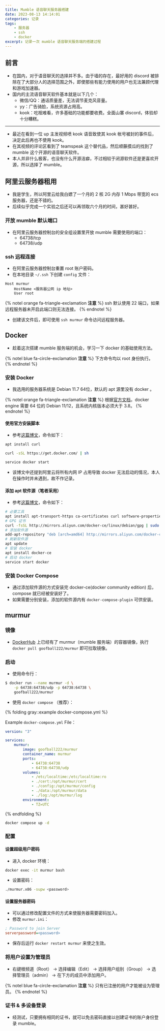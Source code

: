 ```yaml
---
title: Mumble 语音聊天服务器搭建
date: 2023-08-13 14:14:01
categories: 记录
tags:
    - 服务器
    - ssh
    - docker
excerpt: 记录一次 mumble 语音聊天服务端的搭建过程
---
```


## 前言

-   在国内，对于语音聊天的选择并不多。由于墙的存在，最好用的 discord 被排除在了大部分人的选择范围之外，即使那些有能力使用的用户也无法兼顾代理和游戏加速器。
-   国内的主流语音聊天软件基本就是以下几个：
    -   微信/QQ：通话质量差，无法调节麦克风音量。
    -   yy：广告骑脸，系统资源占用高。
    -   kook：吃相难看，许多基础的功能都要收费。全面山寨 discord，体验却十分糟糕。

---

-   最近在看到一位 up 主发视频喷 kook 语音致使其 kook 帐号被封的事件后，决定此后再也不使用 kook。
-   在其视频的评论区看到了 teamspeak 这个替代品，然后顺藤摸瓜的找到了 mumble 这个开源的语音聊天软件。
-   本人并非什么极客，也没有什么开源洁癖，不过相较于闭源软件还是更喜欢开源，所以选择了 mumble。

## 阿里云服务器租用

-   我是学生，所以阿里云给我白嫖了一个月的 2 核 2G 内存 1 Mbps 带宽的 ecs 服务器，还是不错的。
-   后续似乎完成一个实验之后还可以再领取六个月的时间，甚好甚好。

### 开放 mumble 默认端口

-   在阿里云服务器控制台的安全组设置里开放 mumble 需要使用的端口：
    -   64738/tcp
    -   64738/udp

### ssh 远程连接

-   在阿里云服务器控制台重置 root 账户密码。
-   在本地目录 `~/.ssh` 下创建 `config` 文件：

```plaintext
Host murmur
    HostName <服务器公网 ip 地址>
    User root
```

{% notel orange fa-triangle-exclamation **注意** %}
ssh 默认使用 22 端口，如果远程服务器未开启此端口则无法连接。
{% endnotel %}

-   创建该文件后，即可使用 `ssh murmur` 命令访问远程服务器。

## Docker

-   趁着这次搭建 mumble 服务端的机会，学习一下 docker 的基础使用方法。

{% notel blue fa-circle-exclamation **注意** %}
下方命令均以 root 身份执行。
{% endnotel %}

### 安装 Docker

-   我选用的服务器系统是 Debian 11.7 64位，默认的 apt 源里没有 docker 。

{% notel orange fa-triangle-exclamation **注意** %}
根据[官方文档](https://docs.docker.com/engine/install/debian/)，docker engine 需要 64 位的 Debian 11/12，且系统内核版本必须大于 3.8。
{% endnotel %}

#### 使用官方安装脚本

-   参考[这篇博文](https://www.cnblogs.com/MicroTeam/p/see-docker-run-in-debian-with-aliyun-ecs.html)，命令如下：

```bash
apt install curl

curl -sSL https://get.docker.com/ | sh

service docker start
```

-   该博文中还提到阿里云将所有内网 IP 占用导致 docker 无法启动的情况，本人在操作时并未遇到，故不作记录。

#### 添加 apt 软件源（笔者采用）

-   参考[这篇博文](https://blog.csdn.net/qq_29753285/article/details/95094788)，命令如下：

```bash
# 必要工具
apt install apt-transport-https ca-certificates curl software-properties-common
# GPG 证书
curl -fsSL http://mirrors.aliyun.com/docker-ce/linux/debian/gpg | sudo apt-key add -
# 添加软件源
add-apt-repository "deb [arch=amd64] http://mirrors.aliyun.com/docker-ce/linux/debian $(lsb_release -cs) stable"
# 刷新软件源
apt update
# 安装 docker
apt install docker-ce
# 启动 docker
service start docker
```

### 安装 Docker Compose

-   通过添加软件源的方式安装完 docker-ce(docker community edition) 后，compose 就已经被安装好了。
-   如果需要分别安装，添加的软件源内有 `docker-compose-plugin` 可供安装。

## murmur

### 镜像

-   [DockerHub](https://hub.docker.com/r/goofball222/murmur/#!) 上已经有了 murmur（mumble 服务端）的容器镜像，执行 `docker pull goofball222/murmur` 即可拉取镜像。

### 启动

-   使用命令行：

```bash
$ docker run --name murmur -d \
    -p 64738:64738/udp -p 64738:64738 \
    goofball222/murmur
```

-   使用 `docker compose` （推荐）：

{% folding gray::example docker-compose.yml %}

Example `docker-compose.yml` File：

```yml
version: "3"

services:
    murmur:
        image: goofball222/murmur
        container_name: murmur
        ports:
            - 64738:64738
            - 64738:64738/udp
        volumes:
            - /etc/localtime:/etc/localtime:ro
            - ./cert:/opt/murmur/cert
            - ./config:/opt/murmur/config
            - ./data:/opt/murmur/data
            - ./log:/opt/murmur/log
        environment:
            - TZ=UTC
```

{% endfolding %}

```bash
docker compose up -d
```

### 配置

#### 设置超级用户密码

-   进入 docker 环境：

```bash
docker exec -it murmur bash
```

-   设置密码：

```bash
./murmur.x86 -supw <password>
```

#### 设置服务器密码

-   可以通过修改配置文件的方式来使服务器需要密码加入。
-   修改 `murmur.ini`：

```ini
; Password to join Server
serverpassword=<password>
```

-   保存后运行 `docker restart murmur` 来使之生效。

### 将用户设置为管理员

-   右键根频道（Root） -> 选择编辑（Edit） -> 选择用户组别（Group） -> 选择管理员（admin） -> 在下方的成员中添加用户。

{% notel blue fa-circle-exclamation **注意** %}
只有已注册的用户才能被设为管理员。
{% endnotel %}

### 证书 & 多设备登录

-   经测试，只要拥有相同的证书，就可以免去密码直接以创建证书的账户身份登录 mumble。
